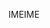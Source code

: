 <span data-ttu-id="34382-101">IME</span><span class="sxs-lookup"><span data-stu-id="34382-101">IME</span></span>